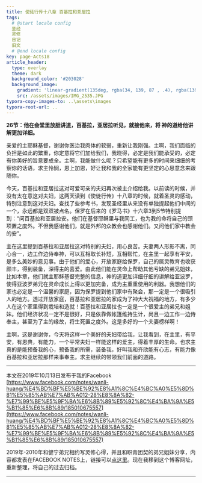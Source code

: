 ```yaml
---
title: 使徒行传十八章 百基拉和亚居拉
tags: 
  # @start locale config
  圣经
  灵修
  日记
  旧文
  # @end locale config
key: page-Acts18
article_header:
  type: overlay
  theme: dark
  background_color: '#203028'
  background_image:
    gradient: 'linear-gradient(135deg, rgba(34, 139, 87 , .4), rgba(139, 34, 139, .4))'
    src: /assets/images/IMG_2535.JPG
typora-copy-images-to: ..\assets\images
typora-root-url: ..
---
```


**26节：他在会堂里放胆讲道，百基拉，亚居拉听见，就接他来，将 神的道给他讲解更加详细。**

<!--more-->

亲爱的主耶稣基督，谢谢你医治我肉体的软弱，重新让我刚强。主啊，我们面临的负担是如此的繁重，你定意将它们加给我们，我晓得，必定是我们能承受的，必定有你美好的旨意要成全。主啊，我能做什么呢？只希望能有更多的时间来细细的考察你的话语，求主怜悯，恩上加恩，好让我和我的全家能有更坚定的心思意念来跟随你。

今天，百基拉和亚居拉这对可爱可亲的夫妇再次被主介绍给我。以前读的时候，并没有太在意这对夫妇，这两天读到《使徒行传》十八章的时候，就着圣灵的感动，特别注意到这对夫妇。查找了些参考书，发现圣经里从来没有单独提起他们中间的一个，永远都是双双被点名。保罗在后来的《罗马书》十六章3到5节特别提到：“问百基拉和亚居拉安。他们在基督耶稣里与我同工，也为我的命将自己的颈项置之度外。不但我感谢他们，就是外邦的众教会也感谢他们。又问他们家中教会的安”。

主在这里提到百基拉和亚居拉这对特别的夫妇，用心良苦。夫妻两人形影不离，同心合一，边工作边侍奉神，可以互相取长补短，互相帮忙，在主里一起享有平安，是多么美妙的意见事。由于他们的爱心，开放家庭给保罗，自己的属灵教育也收获颇丰，得到装备，深得主的喜爱。由此他们能在灵命上帮助其他亏缺的弟兄姐妹，比如本章，他们就主耶稣基督完整的信息，神的道更加详细仔细的讲解给亚波罗，使得亚波罗弟兄在灵命成长上得以更加完备，成为主重重使用的利器。我想他们的家也必定是一个温馨的家庭，因为保罗提到他们家中有聚会，那一定是一个很吸引人的地方。透过开放家庭，百基拉和亚居拉的家成为了神大大祝福的地方，有多少人在这个家里得到栽培和造就！百基拉和亚居拉也一定是一个很爱主的弟兄和姐妹。他们经济状况一定不是很好，只是依靠做帐篷维持生计，尚且一边工作一边侍奉主，甚至为了主的缘故，将生死置之度外。这是多好的一个夫妻榜样啊！

主啊，这是谢谢你，今天将这样一个美好的夫妇带给我，让我看到，在主里，有平安，有恩典，有能力，一个平常夫妇一样能这样的爱主，得着丰厚的生命。也求主真的是能预备我的心，预备我的所需，装备我，好叫我和齐欣能有心志，有能力像百基拉和亚居拉那样来事奉主。求主继续的带领我们前面的道路。

---

本文在2019年10月13日发布于我的Facebook [https://www.facebook.com/notes/wanli-huang/%E4%BD%BF%E5%BE%92%E8%A1%8C%E4%BC%A0%E5%8D%81%E5%85%AB%E7%AB%A012-28%E8%8A%82-%E7%99%BE%E5%9F%BA%E6%8B%89%E5%92%8C%E4%BA%9A%E5%B1%85%E6%8B%89/185010675557](https://www.facebook.com/notes/wanli-huang/%E4%BD%BF%E5%BE%92%E8%A1%8C%E4%BC%A0%E5%8D%81%E5%85%AB%E7%AB%A012-28%E8%8A%82-%E7%99%BE%E5%9F%BA%E6%8B%89%E5%92%8C%E4%BA%9A%E5%B1%85%E6%8B%89/185010675557)

2019年-2010年和健宁弟兄相约写灵修心得，并且和职青团契的弟兄姐妹分享，内容都发表在FACEBOOK NOTES上，链接可以[点这里](https://www.facebook.com/wanli.huang/notes)。现在我移到这个博客网址，重新整理，将自己的过去归档。

---





